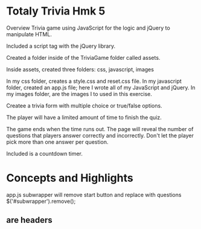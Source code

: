 # Totaly Trivia Hmk 5
Overview
Trivia game using JavaScript for the logic and jQuery to manipulate HTML.

Included a script tag with the jQuery library.

Created a folder inside of the TriviaGame folder called assets.

Inside assets, created three folders: css, javascript, images

In my css folder, creates a style.css and reset.css file.
In my javascript folder, created an app.js file; here I wrote all of my JavaScript and jQuery.
In my images folder, are the images I to used in this exercise.

Createe a trivia form with multiple choice or true/false options.

The player will have a limited amount of time to finish the quiz.

The game ends when the time runs out. The page will reveal the number of questions that players answer correctly and incorrectly.
Don't let the player pick more than one answer per question.

Included is a countdown timer.

# Concepts and Highlights

app.js
subwrapper will remove start button and replace with questions
$('#subwrapper').remove();
<h2> are headers </h2>